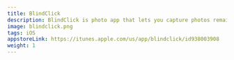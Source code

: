 ```yaml
---
title: BlindClick
description: BlindClick is photo app that lets you capture photos remain unmentioned for everyone who likes to take pictures of different people on the streets and situations
image: blindclick.png
tags: iOS
appstoreLink: https://itunes.apple.com/us/app/blindclick/id938003908 
weight: 1
---
```



